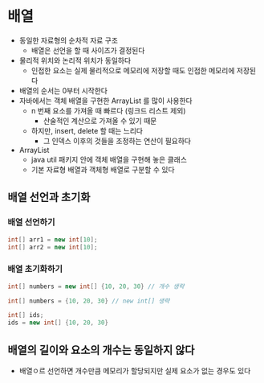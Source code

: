 # 배열
- 동일한 자료형의 순차적 자료 구조
  - 배열은 선언을 할 때 사이즈가 결정된다
- 물리적 위치와 논리적 위치가 동일하다
  - 인접한 요소는 실제 물리적으로 메모리에 저장할 때도 인접한 메모리에 저장된다
- 배열의 순서는 0부터 시작한다
- 자바에서는 객체 배열을 구현한 ArrayList 를 많이 사용한다
  - n 번째 요소를 가져올 때 빠르다 (링크드 리스트 제외)
    - 산술적인 계산으로 가져올 수 있기 때문
  - 하지만, insert, delete 할 때는 느리다 
    - 그 인덱스 이후의 것들을 조정하는 연산이 필요하다
- ArrayList
  - java util 패키지 안에 객체 배열을 구현해 놓은 클래스
  - 기본 자료형 배열과 객체형 배열로 구분할 수 있다

## 배열 선언과 초기화
### 배열 선언하기
```java
int[] arr1 = new int[10];
int[] arr2 = new int[10];
```
### 배열 초기화하기
```java
int[] numbers = new int[] {10, 20, 30} // 개수 생략

int[] numbers = {10, 20, 30} // new int[] 생략 

int[] ids;
ids = new int[] {10, 20, 30}
```

## 배열의 길이와 요소의 개수는 동일하지 않다
- 배열ㅇ르 선언하면 개수만큼 메모리가 할당되지만 실제 요소가 없는 경우도 있다
